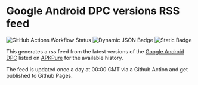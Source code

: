 # Google Android DPC versions RSS feed 

![GitHub Actions Workflow Status](https://img.shields.io/github/actions/workflow/status/MisterJack49/dpc-version-rss/update.yml?label=RSS%20update&logo=github&logoColor=white) ![Dynamic JSON Badge](https://img.shields.io/badge/dynamic/json?url=https%3A%2F%2Fapi.github.com%2Frepos%2FMisterJack49%2Fdpc-version-rss%2Factions%2Fworkflows%2F169343054%2Fruns%3Fstatus%3Dcompleted%26per_page%3D1&query=%24.workflow_runs%5B0%5D.updated_at&label=Last%20Run&color=teal)
![Static Badge](https://img.shields.io/badge/RSS-Link-%23FFA500?logo=rss&logoColor=%23FFA500&link=https%3A%2F%2Fmisterjack49.github.io%2Fdpc-version-rss%2F)


This generates a rss feed from the latest versions of the [Google Android DPC](https://play.google.com/store/apps/details?id=com.google.android.apps.work.clouddpc&hl=en_GB) listed on [APKPure](https://apkpure.com/android-device-policy/com.google.android.apps.work.clouddpc/versions) for the available history.

The feed is updated once a day at 00:00 GMT via a Github Action and get published to Github Pages.



